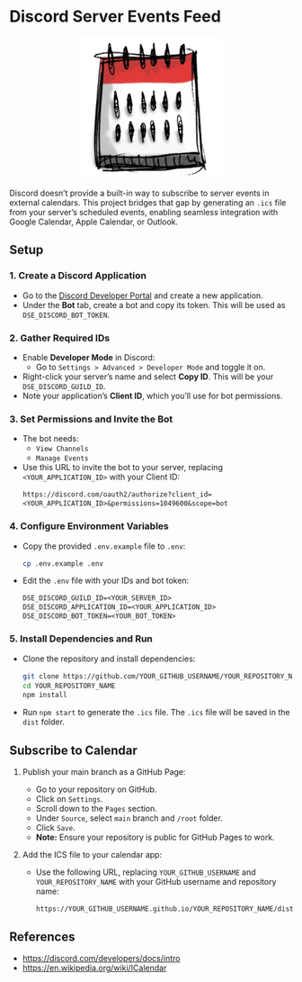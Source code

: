 # Discord Server Events Feed

<p align="center">
  <img
    src="./assets/discord-server-events-logo.png"
    alt="Discord Server Events"
    width="50%" />
</p>

Discord doesn’t provide a built-in way to subscribe to server events in external calendars. This project bridges that gap by generating an `.ics` file from your server’s scheduled events, enabling seamless integration with Google Calendar, Apple Calendar, or Outlook.

## Setup

### 1. **Create a Discord Application**
   - Go to the [Discord Developer Portal](https://discord.com/developers/applications) and create a new application.
   - Under the **Bot** tab, create a bot and copy its token. This will be used as `DSE_DISCORD_BOT_TOKEN`.

### 2. **Gather Required IDs**
   - Enable **Developer Mode** in Discord:
     - Go to `Settings > Advanced > Developer Mode` and toggle it on.
   - Right-click your server’s name and select **Copy ID**. This will be your `DSE_DISCORD_GUILD_ID`.
   - Note your application’s **Client ID**, which you’ll use for bot permissions.

### 3. **Set Permissions and Invite the Bot**
   - The bot needs:
     - `View Channels`
     - `Manage Events`
   - Use this URL to invite the bot to your server, replacing `<YOUR_APPLICATION_ID>` with your Client ID:
     ```
     https://discord.com/oauth2/authorize?client_id=<YOUR_APPLICATION_ID>&permissions=1049600&scope=bot
     ```

### 4. **Configure Environment Variables**
   - Copy the provided `.env.example` file to `.env`:
     ```bash
     cp .env.example .env
     ```
   - Edit the `.env` file with your IDs and bot token:
     ```env
     DSE_DISCORD_GUILD_ID=<YOUR_SERVER_ID>
     DSE_DISCORD_APPLICATION_ID=<YOUR_APPLICATION_ID>
     DSE_DISCORD_BOT_TOKEN=<YOUR_BOT_TOKEN>
     ```

### 5. **Install Dependencies and Run**
   - Clone the repository and install dependencies:
     ```bash
     git clone https://github.com/YOUR_GITHUB_USERNAME/YOUR_REPOSITORY_NAME.git
     cd YOUR_REPOSITORY_NAME
     npm install
     ```
   - Run `npm start` to generate the `.ics` file. The `.ics` file will be saved in the `dist` folder.

## Subscribe to Calendar

1. Publish your main branch as a GitHub Page:
   - Go to your repository on GitHub.
   - Click on `Settings`.
   - Scroll down to the `Pages` section.
   - Under `Source`, select `main` branch and `/root` folder.
   - Click `Save`.
   - **Note:** Ensure your repository is public for GitHub Pages to work.

2. Add the ICS file to your calendar app:
   - Use the following URL, replacing `YOUR_GITHUB_USERNAME` and `YOUR_REPOSITORY_NAME` with your GitHub username and repository name:
     ```
     https://YOUR_GITHUB_USERNAME.github.io/YOUR_REPOSITORY_NAME/dist/events.ics
     ```

## References

- https://discord.com/developers/docs/intro
- https://en.wikipedia.org/wiki/ICalendar
